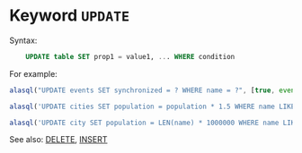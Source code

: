 # Keyword `UPDATE`


Syntax:
```sql
    UPDATE table SET prop1 = value1, ... WHERE condition
```

For example:

```js
alasql("UPDATE events SET synchronized = ? WHERE name = ?", [true, event.name]);

alasql('UPDATE cities SET population = population * 1.5 WHERE name LIKE "A%"');

alasql('UPDATE city SET population = LEN(name) * 1000000 WHERE name LIKE "M%"');
```



See also: [DELETE](Delete), [INSERT](Insert)